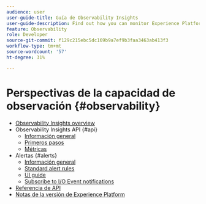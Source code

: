 ```yaml
---
audience: user
user-guide-title: Guía de Observability Insights
user-guide-description: Find out how you can monitor Experience Platform activities, using statistical metrics and event notifications from Adobe Experience Platform Observability Insights.
feature: Observability
role: Developer
source-git-commit: f129c215ebc5dc169b9a7ef9b3faa3463ab413f3
workflow-type: tm+mt
source-wordcount: '57'
ht-degree: 31%

---
```



# Perspectivas de la capacidad de observación {#observability}

* [Observability Insights overview](./home.md)
* Observability Insights API {#api}
   * [Información general](./api/overview.md)
   * [Primeros pasos](./api/getting-started.md)
   * [Métricas](./api/metrics.md)
* Alertas {#alerts}
   * [Información general](./alerts/overview.md)
   * [Standard alert rules](./alerts/rules.md)
   * [UI guide](./alerts/ui.md)
   * [Subscribe to I/O Event notifications](./alerts/subscribe.md)
* [Referencia de API](https://www.adobe.io/experience-platform-apis/references/observability-insights/)
* [Notas de la versión de Experience Platform](https://experienceleague.adobe.com/es/docs/experience-platform/release-notes/latest)